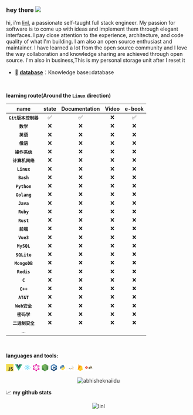 ### hey there <img src="https://media.giphy.com/media/hvRJCLFzcasrR4ia7z/giphy.gif" width="25px">
hi, i'm [linl](https://github.com/linl-0x0), a passionate self-taught full stack engineer. My passion for software is to come up with ideas and implement them through elegant interfaces. I pay close attention to the experience, architecture, and code quality of what I'm building.
I am also an open source enthusiast and maintainer. I have learned a lot from the open source community and I love the way collaboration and knowledge sharing are achieved through open source.
I'm also in business,This is my personal storage unit after I reset it  

-  🔭 **[database](https://github.com/linl-0x0/database)**：Knowledge base::database

<br/>

**learning route(Around the `Linux` direction)**

|        name         | state | Documentation | Video | e-book |
| :-----------------: | :---: | :-----------: | :---: | :----: |
| **`Git版本控制器`** |   ✅   |       ✅       |   ❌   |   ✅    |
|     **`数学`**      |   ❌   |       ❌       |   ❌   |   ❌    |
|     **`英语`**      |   ❌   |       ❌       |   ❌   |   ❌    |
|     **`俄语`**      |   ❌   |       ❌       |   ❌   |   ❌    |
|   **`操作系统`**    |   ❌   |       ❌       |   ❌   |   ❌    |
|  **`计算机网络`**   |   ❌   |       ❌       |   ❌   |   ❌    |
|     **`Linux`**     |   ❌   |       ❌       |   ❌   |   ❌    |
|     **`Bash`**      |   ❌   |       ❌       |   ❌   |   ❌    |
|    **`Python`**     |   ❌   |       ❌       |   ❌   |   ❌    |
|    **`Golang`**     |   ❌   |       ❌       |   ❌   |   ❌    |
|     **`Java`**      |   ❌   |       ❌       |   ❌   |   ❌    |
|     **`Ruby`**      |   ❌   |       ❌       |   ❌   |   ❌    |
|     **`Rust`**      |   ❌   |       ❌       |   ❌   |   ❌    |
|     **`前端`**      |   ❌   |       ❌       |   ❌   |   ❌    |
|     **`Vue3`**      |   ❌   |       ❌       |   ❌   |   ❌    |
|     **`MySQL`**     |   ❌   |       ❌       |   ❌   |   ❌    |
|    **`SQLite`**     |   ❌   |       ❌       |   ❌   |   ❌    |
|    **`MongoDB`**    |   ❌   |       ❌       |   ❌   |   ❌    |
|     **`Redis`**     |   ❌   |       ❌       |   ❌   |   ❌    |
|       **`C`**       |   ❌   |       ❌       |   ❌   |   ❌    |
|      **`C++`**      |   ❌   |       ❌       |   ❌   |   ❌    |
|     **`AT&T`**      |   ❌   |       ❌       |   ❌   |   ❌    |
|    **`Web安全`**    |   ❌   |       ❌       |   ❌   |   ❌    |
|    **`密码学`**     |   ❌   |       ❌       |   ❌   |   ❌    |
|  **`二进制安全`**   |   ❌   |       ❌       |   ❌   |   ❌    |
|         ...         |       |               |       |        |

<br/>

**languages and tools:**  

<code><img height="20" src="https://raw.githubusercontent.com/github/explore/80688e429a7d4ef2fca1e82350fe8e3517d3494d/topics/javascript/javascript.png"></code>
<code><img height="20" src="https://raw.githubusercontent.com/github/explore/80688e429a7d4ef2fca1e82350fe8e3517d3494d/topics/vue/vue.png"></code>
<code><img height="20" src="https://raw.githubusercontent.com/github/explore/80688e429a7d4ef2fca1e82350fe8e3517d3494d/topics/react/react.png"></code>
<code><img height="20" src="https://raw.githubusercontent.com/github/explore/5c058a388828bb5fde0bcafd4bc867b5bb3f26f3/topics/graphql/graphql.png"></code>
<code><img height="20" src="https://raw.githubusercontent.com/github/explore/80688e429a7d4ef2fca1e82350fe8e3517d3494d/topics/nodejs/nodejs.png"></code>
<code><img height="20" src="https://raw.githubusercontent.com/github/explore/80688e429a7d4ef2fca1e82350fe8e3517d3494d/topics/cpp/cpp.png"></code>
<code><img height="20" src="https://raw.githubusercontent.com/github/explore/80688e429a7d4ef2fca1e82350fe8e3517d3494d/topics/python/python.png"></code>
<code><img height="20" src="https://raw.githubusercontent.com/github/explore/80688e429a7d4ef2fca1e82350fe8e3517d3494d/topics/mysql/mysql.png"></code>
<code><img height="20" src="https://raw.githubusercontent.com/github/explore/80688e429a7d4ef2fca1e82350fe8e3517d3494d/topics/firebase/firebase.png"></code>
<code><img height="20" src="https://raw.githubusercontent.com/github/explore/80688e429a7d4ef2fca1e82350fe8e3517d3494d/topics/git/git.png"></code>

<p align="center"> <img src="https://github-readme-stats.vercel.app/api/top-langs/?username=linl-0x0&langs_count=compact&theme=dark" alt="abhisheknaiidu" />
<br/>

📈 **my github stats**

<p align="center"> <img src="https://github-readme-stats.vercel.app/api?username=linl-0x0&show_icons=true&theme=dark" alt="linl" />

